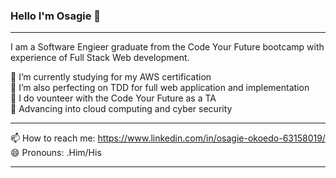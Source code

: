 ### Hello I'm Osagie 👋

<hr>

I am a Software Engieer graduate from the Code Your Future bootcamp with experience of Full Stack Web development.

 🔭 I’m currently studying for my AWS certification <br>
 🌱 I’m also perfecting on TDD for full web application and implementation <br>
 👯 I do vounteer with the Code Your Future as a TA <br>
 🤔 Advancing into cloud computing and cyber security
 
 <hr>
 
 📫 How to reach me: https://www.linkedin.com/in/osagie-okoedo-63158019/ <br>
 😄 Pronouns: .Him/His

<hr>
